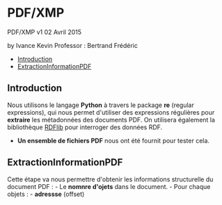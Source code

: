 PDF/XMP
============

PDF/XMP v1 02 Avril 2015

by Ivance Kevin
Professor : Bertrand Frédéric

- [Introduction](#introduction)
- [ExtractionInformationPDF](#extractionInformationPDF)

## Introduction

Nous utilisons le langage **Python** à travers le package **re** (regular expressions), qui nous permet d'utiliser des expressions régulières pour **extraire** les métadonnées des documents PDF.
On utilisera également la bibliothèque [RDFlib](https://github.com/RDFLib/rdflib) pour interroger des données RDF.
- **Un ensemble de fichiers PDF** nous ont été fournit pour tester cela.

## ExtractionInformationPDF

Cette étape va nous permettre d'obtenir les informations structurelle du document PDF :
	- Le **nomnre d'ojets** dans le document.
	- Pour chaque objets : 
			- **adressse** (offset)
